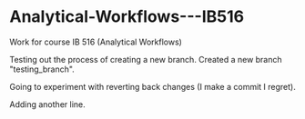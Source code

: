 # Analytical-Workflows---IB516
Work for course IB 516 (Analytical Workflows)

Testing out the process of creating a new branch. Created a new branch "testing_branch".

Going to experiment with reverting back changes (I make a commit I regret).

Adding another line.
